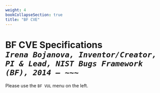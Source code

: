 ```yaml
---
weight: 4
bookCollapseSection: true
title: "BF CVE"
---
```


<!-- Google tag (gtag.js) -->
<script async src="https://www.googletagmanager.com/gtag/js?id=G-PJ364XPP9F"></script>
<script>
  window.dataLayer = window.dataLayer || [];
  function gtag(){dataLayer.push(arguments);}
  gtag('js', new Date());

  gtag('config', 'G-PJ364XPP9F');
</script>

# BF CVE Specifications  <br/> _`Irena Bojanova, Inventor/Creator, PI & Lead, NIST Bugs Framework (BF), 2014 – ~~~`_

Please use the `BF VUL` menu on the left.